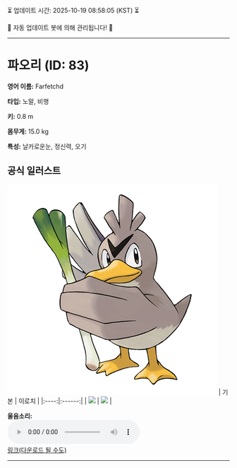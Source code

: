 
⏳ 업데이트 시간: 2025-10-19 08:58:05 (KST) ⏳

🤖 자동 업데이트 봇에 의해 관리됩니다! 🤖

---

# 파오리 (ID: 83)
**영어 이름:** Farfetchd

**타입:** 노말, 비행

**키:** 0.8 m

**몸무게:** 15.0 kg

**특성:** 날카로운눈, 정신력, 오기

## 공식 일러스트
![](https://raw.githubusercontent.com/PokeAPI/sprites/master/sprites/pokemon/other/official-artwork/83.png)
| 기본 | 이로치 |
|:----:|:------:|
| <img src="http://play.pokemonshowdown.com/sprites/ani/farfetchd.gif" width="200"> | <img src="http://play.pokemonshowdown.com/sprites/ani-shiny/farfetchd.gif" width="200"> |

**울음소리:**<br><audio controls src="https://raw.githubusercontent.com/PokeAPI/cries/main/cries/pokemon/latest/83.ogg"></audio><br> [링크(다운로드 될 수도)](https://raw.githubusercontent.com/PokeAPI/cries/main/cries/pokemon/latest/83.ogg)


---
